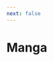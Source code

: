 ```yaml
---
next: false
---
```


<script setup>
import EntriesGrid from '@components/EntriesGrid.vue'
import {data} from '@vp/data-loader/manga.data.ts'
</script>

# Manga

<EntriesGrid :data="data" />
